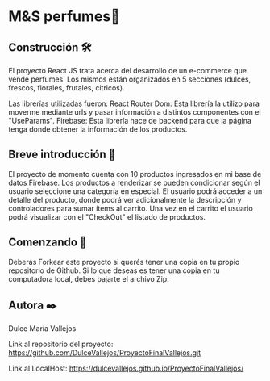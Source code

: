 # M&S perfumes🌸

## Construcción 🛠️

El proyecto React JS trata acerca del desarrollo de un e-commerce que vende perfumes. 
Los mismos están organizados en 5 secciones (dulces, frescos, florales, frutales, citricos).

Las librerías utilizadas fueron:
         React Router Dom: Esta librería la utilizo para moverme mediante urls y pasar información a distintos componentes con el "UseParams".
         Firebase: Esta librería hace de backend para que la página tenga donde obtener la información de los productos.

## Breve introducción 🧾

El proyecto de momento cuenta con 10 productos ingresados en mi base de datos Firebase. 
Los productos a renderizar se pueden condicionar según el usuario seleccione una categoría en especial.
El usuario podrá acceder a un detalle del producto, donde podrá ver adicionalmente la descripción y controladores para sumar ítems al carrito. Una vez en el carrito el usuario podrá visualizar con el "CheckOut" el listado de productos.

## Comenzando 🚀

Deberás Forkear este proyecto si querés tener una copia en tu propio repositorio de Github.
Si lo que deseas es tener una copia en tu computadora local, debes bajarte el archivo Zip.

## Autora ✒️

Dulce María Vallejos

Link al repositorio del proyecto: https://github.com/DulceVallejos/ProyectoFinalVallejos.git

Link al LocalHost:  https://dulcevallejos.github.io/ProyectoFinalVallejos/




